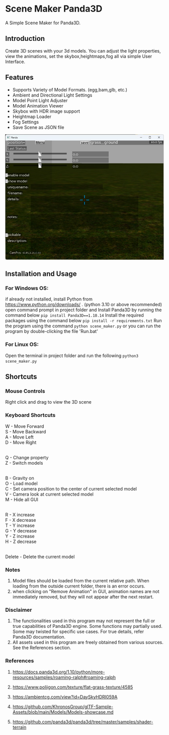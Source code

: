 # Scene Maker Panda3D
A Simple Scene Maker for Panda3D.

## Introduction
Create 3D scenes with your 3d models. You can adjust the light properties, view the animations, set the skybox,heightmaps,fog all via simple User Interface.

## Features
* Supports Variety of Model Formats. (egg,bam,glb, etc.)
* Ambient and Directional Light Settings
* Model Point Light Adjuster
* Model Animation Viewer
* Skybox with HDR image support
* Heightmap Loader
* Fog Settings
* Save Scene as JSON file

![Screenshot of window](Screenshot.jpg)

## Installation and Usage
### For Windows OS:

if already not installed, install Python from https://www.python.org/downloads/ . (python 3.10 or above recommended)
open command prompt in project folder and
Install Panda3D by running the command below
```pip install Panda3D==1.10.14```
Install the required packages using the command below
```pip install -r requirements.txt```
Run the program using the command
```python scene_maker.py```
or you can run the program by double-clicking the file 'Run.bat'

### For Linux OS:
Open the terminal in project folder and run the following
```python3 scene_maker.py```


## Shortcuts

### Mouse Controls
Right click and drag to view the 3D scene

### Keyboard Shortcuts

W - Move Forward <br/>
S - Move Backward <br/>
A - Move Left <br/>
D - Move Right <br/> <br/>

Q - Change property <br/>
Z - Switch models <br/> <br/>

B - Gravity on <br/>
O - Load model <br/>
C - Set camera position to the center of current selected model <br/>
V - Camera look at current selected model <br/>
M - Hide all GUI <br/> <br/>

R - X increase <br/>
F - X decrease <br/>
T - Y increase <br/>
G - Y decrease <br/>
Y - Z increase <br/>
H - Z decrease <br/> <br/>

Delete - Delete the current model <br/>

### Notes
1. Model files should be loaded from the current relative path. When loading from the outside current folder, there is an error occurs.
2. when clicking on "Remove Animation" in GUI, animation names are not immediately removed, but they will not appear after the next restart.

### Disclaimer
1. The functionalities used in this program may not represent the full or true capabilities of Panda3D engine. Some functions may partially used. Some may twisted for specific use cases. For true details, refer Panda3D documentation.
2. All assets used in this program are freely obtained from various sources. See the References section.

### References
1. https://docs.panda3d.org/1.10/python/more-resources/samples/roaming-ralph#roaming-ralph

2. https://www.poliigon.com/texture/flat-grass-texture/4585

3. https://ambientcg.com/view?id=DaySkyHDRI059A

4. https://github.com/KhronosGroup/glTF-Sample-Assets/blob/main/Models/Models-showcase.md

5. https://github.com/panda3d/panda3d/tree/master/samples/shader-terrain

